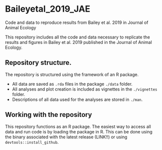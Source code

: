 # Baileyetal_2019_JAE
Code and data to reproduce results from Bailey et al. 2019 in Journal of Animal Ecology

This repository includes all the code and data necessary to replicate the results and figures in Bailey et al. 2019 published in the Journal of Animal Ecology.

## Repository structure.

The repository is structured using the framework of an R package.

- All data are saved as `.rda` files in the package `./data` folder.
- All analyses and plot creation is included as vignettes in the `./vignettes` folder.
- Descriptions of all data used for the analyses are stored in `./man`.

## Working with the repository

This repository functions as an R package. The easiest way to access all data and run code is by loading the package in R. This can be done using the binary associated with the latest release (LINK!!) or using `devtools::install_github`.
